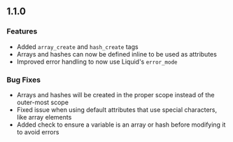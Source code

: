 ## 1.1.0

### Features

* Added `array_create` and `hash_create` tags
* Arrays and hashes can now be defined inline to be used as attributes
* Improved error handling to now use Liquid's `error_mode`

### Bug Fixes

* Arrays and hashes will be created in the proper scope instead of the outer-most scope
* Fixed issue when using default attributes that use special characters, like array elements
* Added check to ensure a variable is an array or hash before modifying it to avoid errors